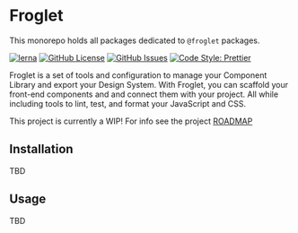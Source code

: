 # Froglet

This monorepo holds all packages dedicated to `@froglet` packages.

[![lerna](https://img.shields.io/badge/maintained%20with-lerna-cc00ff.svg)](https://lerna.js.org/)
[![GitHub License](https://img.shields.io/badge/license-MIT-blue.svg)](https://github.com/frogletjs/froglet)
[![GitHub Issues](https://img.shields.io/github/issues/frogletjs/froglet)](https://github.com/frogletjs/froglet/issues)
[![Code Style: Prettier](https://img.shields.io/badge/code_style-prettier-ff69b4.svg)](https://github.com/prettier/prettier)

Froglet is a set of tools and configuration to manage your Component Library 
and export your Design System. With Froglet, you can scaffold your front-end 
components and and connect them with your project. All while including tools to
lint, test, and format your JavaScript and CSS.

This project is currently a WIP! For info see the project 
[ROADMAP](https://github.com/frogletjs/froglet/blob/master/ROADMAP.md) 

## Installation

TBD

## Usage

TBD
